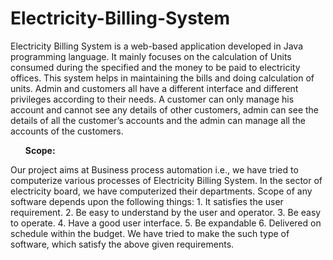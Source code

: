 # Electricity-Billing-System

Electricity Billing System is a web-based application developed in Java programming language. 
It mainly focuses on the calculation of Units consumed during the specified and the money to be paid to electricity offices.
This system helps in maintaining the bills and doing calculation of units.
Admin and customers all have a different interface and different privileges according to their needs.
A customer can only manage his account and cannot see any details of other customers, admin can see the details of all the customer’s accounts and the admin can manage all the accounts of the customers.

<ul>

<b>

Scope:
</b>
</ul>
Our project aims at Business process automation i.e., we have tried to computerize various processes of Electricity Billing System. In the sector of electricity board, we have computerized their departments.
Scope of any software depends upon the following things:
1. It satisfies the user requirement.
2. Be easy to understand by the user and operator.
3. Be easy to operate.
4. Have a good user interface.
5. Be expandable
6. Delivered on schedule within the budget.
We have tried to make the such type of software, which satisfy the above given requirements.
  
